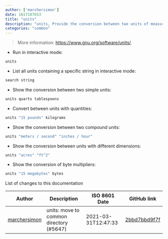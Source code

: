 ```yaml
---
author: ['marchersimon']
date: 1617187653
title: "units"
description: "units, Provide the conversion between two units of measure."
categories: "common"
---
```

> More information: <https://www.gnu.org/software/units/>.

- Run in interactive mode:

```bash
units
```

- List all units containing a specific string in interactive mode:

```bash
search string
```

- Show the conversion between two simple units:

```bash
units quarts tablespoons
```

- Convert between units with quantities:

```bash
units "15 pounds" kilograms
```

- Show the conversion between two compound units:

```bash
units "meters / second" "inches / hour"
```

- Show the conversion between units with different dimensions:

```bash
units "acres" "ft^2"
```

- Show the conversion of byte multipliers:

```bash
units "15 megabytes" bytes
```
List of changes to this documentation


Author | Description | ISO 8601 Date | GitHub link
------|-----|-----|-----
[marchersimon](mailto:50295997+marchersimon@users.noreply.github.com) | units: move to common directory (#5647) | 2021-03-31T12:47:33 | [2bbd7bbd9f7f](https://github.com/tldr-pages/tldr/commit/2bbd7bbd9f7f8dd56b1dc6187674dc71fa0c913f)

